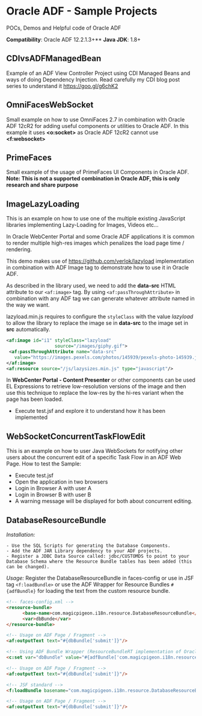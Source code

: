 # Oracle ADF - Sample Projects
POCs, Demos and Helpful code of Oracle ADF

**Compatibility**: Oracle ADF 12.2.1.3+**
**Java JDK**: 1.8+

## CDIvsADFManagedBean
Example of an ADF View Controller Project using CDI Managed Beans and ways of doing Dependency Injection.
Read carefully my CDI blog post series to understand it https://goo.gl/g6chK2

## OmniFacesWebSocket
Small example on how to use OmniFaces 2.7 in combination with Oracle ADF 12cR2 for adding useful components or utilities to Oracle ADF. In this example it uses **<o:socket>** as Oracle ADF 12cR2 cannot use **<f:websocket>**

## PrimeFaces
Small example of the usage of PrimeFaces UI Components in Oracle ADF.
**Note: This is not a supported combination in Oracle ADF, this is only research and share purpose**

## ImageLazyLoading

This is an example on how to use one of the multiple existing JavaScript libraries implementing Lazy-Loading for Images, Videos etc...

In Oracle WebCenter Portal and some Oracle ADF applications it is common to render multiple high-res images which penalizes the load page time / rendering.

This demo makes use of https://github.com/verlok/lazyload implementation in combination with ADF Image tag to demonstrate how to use it in Oracle ADF.

As described in the library used, we need to add the **data-src** HTML attribute to our ```<af:image>``` tag. By using ```<af:passThroughAttribute>``` in combination with any ADF tag we can generate whatever attribute named in the way we want.

lazyload.min.js requires to configure the ```styleClass``` with the value *lazyload* to allow the library to replace the image se in **data-src** to the image set in **src** automatically.

```xml
<af:image id="i1" styleClass="lazyload"
                  source="/images/giphy.gif">
 <af:passThroughAttribute name="data-src"
   value="https://images.pexels.com/photos/145939/pexels-photo-145939.jpeg?auto=compress&amp;cs=tinysrgb&amp;h=750&amp;w=1260"/>
</af:image>
<af:resource source="/js/lazysizes.min.js" type="javascript"/>
```

In **WebCenter Portal - Content Presenter** or other components can be used EL Expressions to retrieve low-resolution versions of the image and then use this technique to replace the low-res by the hi-res variant when the page has been loaded.

- Execute test.jsf and explore it to understand how it has been implemented

## WebSocketConcurrentTaskFlowEdit
This is an example on how to user Java WebSockets for notifying other users about the concurrent edit of a specific Task Flow in an ADF Web Page.
How to test the Sample:
- Execute test.jsf
- Open the application in two browsers
- Login in Browser A with user A
- Login in Browser B with user B
- A warning message will be displayed for both about concurrent editing.

## DatabaseResourceBundle

*Installation:*

    - Use the SQL Scripts for generating the Database Components.
    - Add the ADF JAR Library dependency to your ADF projects.
    - Register a JDBC Data Source called: jdbc/CUSTOMDS to point to your Database Schema where the Resource Bundle tables has been added (this can be changed).

*Usage:* Register the DatabaseResourceBundle in faces-config or use in JSF tag ```<f:loadBundle>``` or use the ADF Wrapper for Resource Bundles ```#{adfBundle}``` for loading the text from the custom resource bundle.

```html
<!-- faces-config.xml -->
<resource-bundle>
      <base-name>com.magicpigeon.i18n.resource.DatabaseResourceBundle</base-name>
      <var>dbBunde</var>
</resource-bundle>

<!-- Usage on ADF Page / Fragment -->
<af:outputText text="#{dbBundle['submit']}"/>

<!-- Using ADF Bundle Wrapper (ResourceBundleRT implementation of Oracle) -->
<c:set var="dbBundle" value="#{adfBundle['com.magicpigeon.i18n.resource.DatabaseResourceBundle']"/>

<!-- Usage on ADF Page / Fragment -->
<af:outputText text="#{dbBundle['submit']}"/>

<!-- JSF standard -->
<f:loadBundle basename="com.magicpigeon.i18n.resource.DatabaseResourceBundle" var="dbBundle"/>

<!-- Usage on ADF Page / Fragment -->
<af:outputText text="#{dbBundle['submit']}"/>
```
